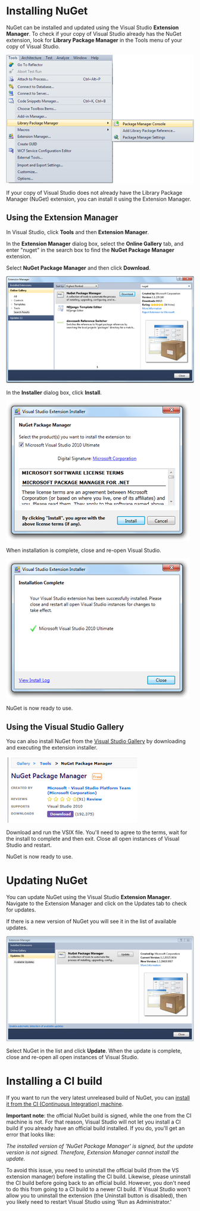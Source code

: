 ﻿# Installing NuGet
NuGet can be installed and updated using the Visual Studio **Extension Manager**. To check if your copy 
of Visual Studio already has the NuGet extension, look for **Library Package Manager** in the Tools menu 
of your copy of Visual Studio.

![Menu](images/Menu.png)

If your copy of Visual Studio does not already have the Library Package Manager (NuGet) extension, you 
can install it using the Extension Manager.

## Using the Extension Manager

In Visual Studio, click **Tools** and then **Extension Manager**.

In the **Extension Manager** dialog box, select the **Online Gallery** tab, and enter "nuget" in the search box to find the **NuGet Package Manager** extension.

Select **NuGet Package Manager** and then click **Download**.

![Extension Manager showing NuGet](images/extension-manager-with-nuget.png)

In the **Installer** dialog box, click **Install**.

![Visual Studio Extension Installer](images/visual-studio-extension-installer.png)

When installation is complete, close and re-open Visual Studio.

![Visual Studio Extension Installer Complete](images/visual-studio-extension-installer-complete.png)

NuGet is now ready to use.

## Using the Visual Studio Gallery

[vsg]:http://visualstudiogallery.msdn.microsoft.com/27077b70-9dad-4c64-adcf-c7cf6bc9970c

You can also install NuGet from the [Visual Studio Gallery][vsg] by downloading and executing the extension installer.  

![Screen shot of NuGet on the Visual Studio Gallery on MSDN](images/Visual-Studio-Gallery-Download.PNG)

Download and run the VSIX file.  You'll need to agree to the terms, wait for the install to complete and then exit.  Close all open instances of Visual Studio and restart.

NuGet is now ready to use.

# Updating NuGet
You can update NuGet using the Visual Studio **Extension Manager**.  Navigate to the Extension Manager and click on the Updates tab to check for updates.

If there is a new version of NuGet you will see it in the list of available updates.

![Extension Manager showing a new version of NuGet available](images/visual-studio-extension-update-check.png)

Select NuGet in the list and click **Update**.  When the update is complete, close and re-open all open instances of Visual Studio.

# Installing a CI build

If you want to run the very latest unreleased build of NuGet, you can
[install it from the CI (Continuous Integration) machine](http://ci.nuget.org:8080/guestAuth/repository/download/bt4/.lastSuccessful/VisualStudioAddIn/NuGet.Tools.vsix).

**Important note**: the official NuGet build is signed, while the one from the CI machine is not. For that reason, Visual Studio will not let you
install a CI build if you already have an official build installed. If you do, you'll get an error that looks like:

*The installed version of 'NuGet Package Manager' is signed, but the update version is not signed. Therefore, Extension Manager cannot install the update.*

To avoid this issue, you need to uninstall the official build (from the VS extension manager) before installing the CI build. Likewise, please uninstall the CI build
before going back to an official build. However, you don't need to do this from going to a CI build to a newer CI build. If Visual Studio won't allow you to uninstall the extension (the Uninstall button is disabled), then you likely need to restart Visual Studio using 'Run as Administrator.'